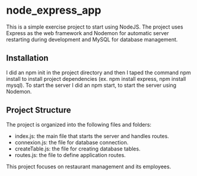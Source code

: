 # node_express_app

This is a simple exercise project to start using NodeJS. 
The project uses Express as the web framework and Nodemon for automatic server restarting during development and MySQL for database management.
## Installation

I did an npm init in the project directory and then I taped the command npm install to install project dependencies (ex. npm install express, npm install mysql).
To start the server I did an npm start, to start the server using Nodemon.

## Project Structure
The project is organized into the following files and folders:

- index.js: the main file that starts the server and handles routes.
- connexion.js: the file for database connection.
- createTable.js: the file for creating database tables.
- routes.js: the file to define application routes.

This project focuses on restaurant management and its employees.
